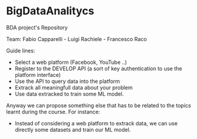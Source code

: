 # BigDataAnalitycs
BDA project's Repository

Team: Fabio Capparelli - Luigi Rachiele - Francesco Raco

Guide lines:

- Select a web platform (Facebook, YouTube ..)
- Register to the DEVELOP API (a sort of key authentication to use the platform interface)
- Use the API to query data into the platform
- Extrack all meaningfull data about your problem
- Use data extracked to train some ML model.

Anyway we can propose something else that has to be related to the topics learnt during the course.
For instance:

- Instead of considering a web platform to extrack data, we can use directly some datasets and train our ML model.


